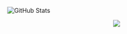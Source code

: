 <!--
**fdiskzlez/fdiskzlez** is a ✨ _special_ ✨ repository because its `README.md` (this file) appears on your GitHub profile.

Here are some ideas to get you started:

- 🔭 I’m currently working on ...
- 🌱 I’m currently learning ...
- 👯 I’m looking to collaborate on ...
- 🤔 I’m looking for help with ...
- 💬 Ask me about ...
- 📫 How to reach me: ...
- 😄 Pronouns: ...
- ⚡ Fun fact: ...
-->

![GitHub Stats](https://github-readme-stats.vercel.app/api?username=fdiskzlez&theme=tokyonight) 

<p align="center">
  <a href="https://skillicons.dev">
    <img src="https://skillicons.dev/icons?i=linux,arch,vscode,bash,python,mint,debian," />
  </a>
</p>
